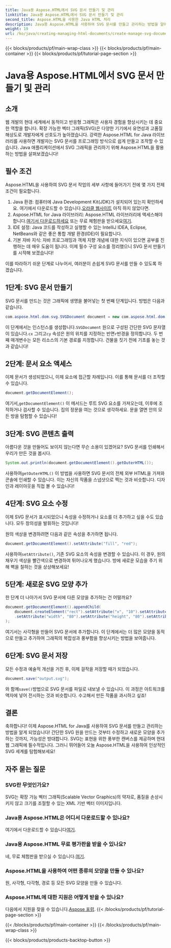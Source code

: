 ```yaml
---
title: Java용 Aspose.HTML에서 SVG 문서 만들기 및 관리
linktitle: Java용 Aspose.HTML에서 SVG 문서 만들기 및 관리
second_title: Aspose.HTML을 사용한 Java HTML 처리
description: Java용 Aspose.HTML을 사용하여 SVG 문서를 만들고 관리하는 방법을 알아보세요! 이 포괄적인 가이드는 기본 생성부터 고급 조작까지 모든 것을 다룹니다.
weight: 19
url: /ko/java/creating-managing-html-documents/create-manage-svg-documents/
---
```


{{< blocks/products/pf/main-wrap-class >}}
{{< blocks/products/pf/main-container >}}
{{< blocks/products/pf/tutorial-page-section >}}

# Java용 Aspose.HTML에서 SVG 문서 만들기 및 관리

## 소개
웹 개발의 현대 세계에서 동적이고 반응형 그래픽은 사용자 경험을 향상시키는 데 중요한 역할을 합니다. 확장 가능한 벡터 그래픽(SVG)은 다양한 기기에서 유연성과 고품질 해상도로 개발자에게 선호도가 높아졌습니다. 강력한 Aspose.HTML for Java 라이브러리를 사용하면 개발자는 SVG 문서를 프로그래밍 방식으로 쉽게 만들고 조작할 수 있습니다. Java 애플리케이션에서 SVG 그래픽을 관리하기 위해 Aspose.HTML을 활용하는 방법을 살펴보겠습니다!
## 필수 조건
Aspose.HTML을 사용하여 SVG 문서 작업의 세부 사항에 들어가기 전에 몇 가지 전제 조건이 필요합니다.
1.  Java 환경: 컴퓨터에 Java Development Kit(JDK)가 설치되어 있는지 확인하세요. 여기에서 다운로드할 수 있습니다.[오라클 웹사이트](https://www.oracle.com/java/technologies/javase-jdk11-downloads.html) 아직 하지 않았다면.
2.  Aspose.HTML for Java 라이브러리: Aspose.HTML 라이브러리에 액세스해야 합니다.[여기서 다운로드하세요](https://releases.aspose.com/html/java/) 또는 무료 체험판을 받으세요[여기](https://releases.aspose.com/).
3. IDE 설정: Java 코드를 작성하고 실행할 수 있는 IntelliJ IDEA, Eclipse, NetBeans와 같은 좋은 통합 개발 환경(IDE)이 필요합니다.
4. 기본 자바 지식: 자바 프로그래밍과 객체 지향 개념에 대한 지식이 있으면 공부를 진행하는 데 매우 도움이 됩니다.
이제 필수 구성 요소를 정리했으니 SVG 문서 만들기를 시작해 보겠습니다!

이를 따라하기 쉬운 단계로 나누어서, 여러분이 손쉽게 SVG 문서를 만들 수 있도록 하겠습니다.
## 1단계: SVG 문서 만들기
SVG 문서를 만드는 것은 그래픽에 생명을 불어넣는 첫 번째 단계입니다. 방법은 다음과 같습니다.

```java
com.aspose.html.dom.svg.SVGDocument document = new com.aspose.html.dom.svg.SVGDocument("<svg xmlns='http://영어: www.w3.org/2000/svg'><circle cx='50' cy='50' r='40'/></svg>", ".");
```

 이 단계에서는 인스턴스를 생성합니다.`SVGDocument` 원으로 구성된 간단한 SVG 문자열이 있습니다.`cx` 그리고`cy` 속성은 원의 위치를 지정하는 반면`r`반경을 정의합니다. 두 번째 매개변수는 모든 리소스의 기본 경로를 지정합니다. 건물을 짓기 전에 기초를 놓는 것과 같습니다!
## 2단계: 문서 요소 액세스
이제 문서가 생성되었으니, 이제 요소에 접근할 차례입니다. 이를 통해 문서를 더 조작할 수 있습니다.

```java
document.getDocumentElement();
```

 여기서,`getDocumentElement()` 이 메서드는 루트 SVG 요소를 가져오는데, 이후에 조작하거나 검사할 수 있습니다. 집의 정문을 여는 것으로 생각하세요. 문을 열면 안의 모든 방을 탐험할 수 있습니다!
## 3단계: SVG 콘텐츠 출력
아름다운 것을 만들어도 보이지 않는다면 무슨 소용이 있겠어요? SVG 문서를 인쇄해서 우리가 만든 것을 봅시다.

```java
System.out.println(document.getDocumentElement().getOuterHTML());
```

 사용하여`getOuterHTML()` 이 방법을 사용하면 SVG 문서의 전체 외부 HTML을 가져와 콘솔에 인쇄할 수 있습니다. 이는 자신의 작품을 스냅샷으로 찍는 것과 비슷합니다. 디자인과 레이아웃을 직접 볼 수 있습니다!
## 4단계: SVG 요소 수정
이제 SVG 문서가 표시되었으니 속성을 수정하거나 요소를 더 추가하고 싶을 수도 있습니다. 모두 창의성을 발휘하는 것입니다!

원의 색상을 변경하려면 다음과 같은 속성을 추가하면 됩니다.
```java
document.getDocumentElement().setAttribute("fill", "red");
```

 사용하여`setAttribute()`, 기존 SVG 요소의 속성을 변경할 수 있습니다. 이 경우, 원의 채우기 색상을 빨간색으로 변경하여 튀어나오게 했습니다. 방에 새로운 모습을 주기 위해 벽을 칠하는 것을 상상해보세요!
## 5단계: 새로운 SVG 모양 추가
한 단계 더 나아가서 SVG 문서에 다른 모양을 추가하는 건 어떨까요? 

```java
document.getDocumentElement().appendChild(
    document.createElement("rect").setAttribute("x", "10").setAttribute("y", "10")
    .setAttribute("width", "80").setAttribute("height", "80").setAttribute("fill", "blue")
);
```

여기서는 사각형을 만들어 SVG 문서에 추가합니다. 이 단계에서는 더 많은 모양을 동적으로 만들고 추가하여 그래픽의 복잡성과 풍부함을 향상시키는 방법을 보여줍니다.
## 6단계: SVG 문서 저장
모든 수정과 예술적 개선을 거친 후, 이제 걸작을 저장할 때가 되었습니다.

```java
document.save("output.svg");
```

 와 함께`save()`방법으로 SVG 문서를 파일로 내보낼 수 있습니다. 이 과정은 아트워크를 액자에 넣어 전시하는 것과 비슷합니다. 수고해서 만든 작품을 과시하고 싶죠!
## 결론
축하합니다! 이제 Aspose.HTML for Java를 사용하여 SVG 문서를 만들고 관리하는 방법을 알게 되었습니다! 간단한 SVG 원을 만드는 것부터 수정하고 새로운 모양을 추가하는 것까지, 가능성은 방대합니다. SVG는 표현을 위한 풍부한 캔버스를 제공하며 현대 웹 그래픽에 필수적입니다. 그러니 뛰어들어 오늘 Aspose.HTML을 사용하여 인상적인 SVG 세계를 탐험해보세요!
## 자주 묻는 질문
### SVG란 무엇인가요?
SVG는 확장 가능 벡터 그래픽(Scalable Vector Graphics)의 약자로, 품질을 손상시키지 않고 크기를 조절할 수 있는 XML 기반 벡터 이미지입니다.
### Java용 Aspose.HTML은 어디서 다운로드할 수 있나요?
 여기에서 다운로드할 수 있습니다[여기](https://releases.aspose.com/html/java/).
### Java용 Aspose.HTML 무료 평가판을 받을 수 있나요?
 네, 무료 체험판을 받으실 수 있습니다.[여기](https://releases.aspose.com/).
### Aspose.HTML을 사용하여 어떤 종류의 모양을 만들 수 있나요?
원, 사각형, 다각형, 경로 등 모든 SVG 모양을 만들 수 있습니다.
### Aspose.HTML에 대한 지원은 어떻게 받을 수 있나요?
다음에서 지원을 찾을 수 있습니다.[Aspose 포럼](https://forum.aspose.com/c/html/29).
{{< /blocks/products/pf/tutorial-page-section >}}

{{< /blocks/products/pf/main-container >}}
{{< /blocks/products/pf/main-wrap-class >}}

{{< blocks/products/products-backtop-button >}}
